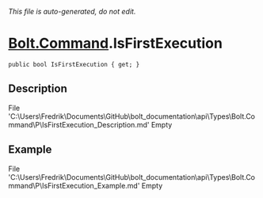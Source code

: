 *This file is auto-generated, do not edit.*

# [Bolt.Command](Types/Bolt.Command.md).IsFirstExecution
`public bool IsFirstExecution { get; }`
## Description
File 'C:\Users\Fredrik\Documents\GitHub\bolt_documentation\api\Types\Bolt.Command\P\IsFirstExecution_Description.md' Empty
## Example
File 'C:\Users\Fredrik\Documents\GitHub\bolt_documentation\api\Types\Bolt.Command\P\IsFirstExecution_Example.md' Empty
